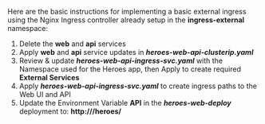 Here are the basic instructions for implementing a basic external ingress using the Nginx Ingress controller already setup in the **ingress-external** namespace:

1. Delete the **web** and **api** services
2. Apply **web** and **api** service updates in ***heroes-web-api-clusterip.yaml***
3. Review & update ***heroes-web-api-ingress-svc.yaml*** with the Namespace used for the Heroes app, then Apply to create required **External Services**
4. Apply ***heroes-web-api-ingress-svc.yaml*** to create ingress paths to the Web UI and API
5. Update the Environment Variable **API** in the ***heroes-web-deploy*** deployment to: **http://<EXTERNAL INGRESS IP>/heroes/**
